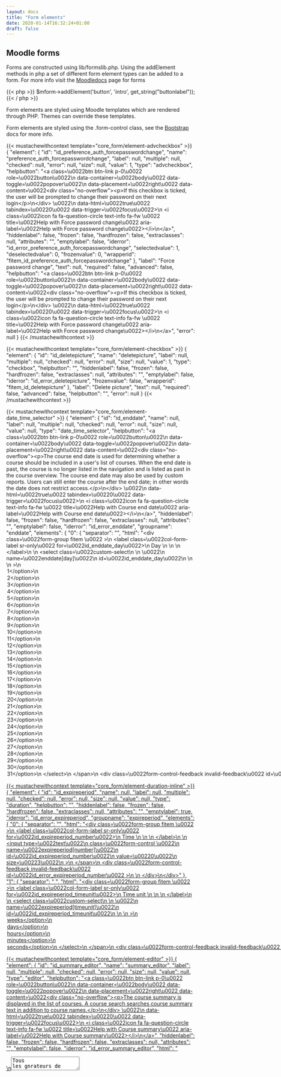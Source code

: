 ```yaml
---
layout: docs
title: "Form elements"
date: 2020-01-14T16:32:24+01:00
draft: false
---
```


## Moodle forms

Forms are constructed using lib/formslib.php. Using the addElement methods in php a set of different form element types can be added to a form. For more info visit the [Moodledocs](https://docs.moodle.org/dev/lib/formslib.php_Form_Definition) page for forms

{{< php >}}
    $mform->addElement('button', 'intro', get_string("buttonlabel"));
{{< / php >}}

Form elements are styled using Moodle templates which are rendered through PHP. Themes can override these templates.

Form elements are styled using the .form-control class, see the [Bootstrap](/bootstrap-4.3/forms/input-group/) docs for more info.

{{< mustachewithcontext template="core_form/element-advcheckbox" >}}
{
    "element": {
        "id": "id_preference_auth_forcepasswordchange",
        "name": "preference_auth_forcepasswordchange",
        "label": null,
        "multiple": null,
        "checked": null,
        "error": null,
        "size": null,
        "value": 1,
        "type": "advcheckbox",
        "helpbutton": "<a class=\u0022btn btn-link p-0\u0022 role=\u0022button\u0022\n    data-container=\u0022body\u0022 data-toggle=\u0022popover\u0022\n    data-placement=\u0022right\u0022 data-content=\u0022&lt;div class=&quot;no-overflow&quot;&gt;&lt;p&gt;If this checkbox is ticked, the user will be prompted to change their password on their next login&lt;\/p&gt;\n&lt;\/div&gt; \u0022\n    data-html=\u0022true\u0022 tabindex=\u00220\u0022 data-trigger=\u0022focus\u0022>\n  <i class=\u0022icon fa fa-question-circle text-info fa-fw \u0022  title=\u0022Help with Force password change\u0022 aria-label=\u0022Help with Force password change\u0022><\/i>\n<\/a>",
        "hiddenlabel": false,
        "frozen": false,
        "hardfrozen": false,
        "extraclasses": null,
        "attributes": "",
        "emptylabel": false,
        "iderror": "id_error_preference_auth_forcepasswordchange",
        "selectedvalue": 1,
        "deselectedvalue": 0,
        "frozenvalue": 0,
        "wrapperid": "fitem_id_preference_auth_forcepasswordchange"
    },
    "label": "Force password change",
    "text": null,
    "required": false,
    "advanced": false,
    "helpbutton": "<a class=\u0022btn btn-link p-0\u0022 role=\u0022button\u0022\n    data-container=\u0022body\u0022 data-toggle=\u0022popover\u0022\n    data-placement=\u0022right\u0022 data-content=\u0022&lt;div class=&quot;no-overflow&quot;&gt;&lt;p&gt;If this checkbox is ticked, the user will be prompted to change their password on their next login&lt;\/p&gt;\n&lt;\/div&gt; \u0022\n    data-html=\u0022true\u0022 tabindex=\u00220\u0022 data-trigger=\u0022focus\u0022>\n  <i class=\u0022icon fa fa-question-circle text-info fa-fw \u0022  title=\u0022Help with Force password change\u0022 aria-label=\u0022Help with Force password change\u0022><\/i>\n<\/a>",
    "error": null
}
{{< /mustachewithcontext >}}

{{< mustachewithcontext template="core_form/element-checkbox" >}}
{
    "element": {
        "id": "id_deletepicture",
        "name": "deletepicture",
        "label": null,
        "multiple": null,
        "checked": null,
        "error": null,
        "size": null,
        "value": 1,
        "type": "checkbox",
        "helpbutton": "",
        "hiddenlabel": false,
        "frozen": false,
        "hardfrozen": false,
        "extraclasses": null,
        "attributes": "",
        "emptylabel": false,
        "iderror": "id_error_deletepicture",
        "frozenvalue": false,
        "wrapperid": "fitem_id_deletepicture"
    },
    "label": "Delete picture",
    "text": null,
    "required": false,
    "advanced": false,
    "helpbutton": "",
    "error": null
}
{{< /mustachewithcontext >}}

{{< mustachewithcontext template="core_form/element-date_time_selector" >}}
{
    "element": {
        "id": "id_enddate",
        "name": null,
        "label": null,
        "multiple": null,
        "checked": null,
        "error": null,
        "size": null,
        "value": null,
        "type": "date_time_selector",
        "helpbutton": "<a class=\u0022btn btn-link p-0\u0022 role=\u0022button\u0022\n    data-container=\u0022body\u0022 data-toggle=\u0022popover\u0022\n    data-placement=\u0022right\u0022 data-content=\u0022&lt;div class=&quot;no-overflow&quot;&gt;&lt;p&gt;The course end date is used for determining whether a course should be included in a user&#039;s list of courses. When the end date is past, the course is no longer listed in the navigation and is listed as past in the course overview. The course end date may also be used by custom reports. Users can still enter the course after the end date; in other words the date does not restrict access.&lt;\/p&gt;\n&lt;\/div&gt; \u0022\n    data-html=\u0022true\u0022 tabindex=\u00220\u0022 data-trigger=\u0022focus\u0022>\n  <i class=\u0022icon fa fa-question-circle text-info fa-fw \u0022  title=\u0022Help with Course end date\u0022 aria-label=\u0022Help with Course end date\u0022><\/i>\n<\/a>",
        "hiddenlabel": false,
        "frozen": false,
        "hardfrozen": false,
        "extraclasses": null,
        "attributes": "",
        "emptylabel": false,
        "iderror": "id_error_enddate",
        "groupname": "enddate",
        "elements": {
            "0": {
                "separator": "",
                "html": "<div class=\u0022form-group  fitem  \u0022 >\n    <label class=\u0022col-form-label sr-only\u0022 for=\u0022id_enddate_day\u0022>\n        Day \n        \n        \n    <\/label>\n    <span data-fieldtype=\u0022select\u0022>\n    <select class=\u0022custom-select\n                   \n                   \u0022\n        name=\u0022enddate[day]\u0022\n        id=\u0022id_enddate_day\u0022\n        \n        \n         >\n        <option value=\u00221\u0022   >1<\/option>\n        <option value=\u00222\u0022   >2<\/option>\n        <option value=\u00223\u0022   >3<\/option>\n        <option value=\u00224\u0022   >4<\/option>\n        <option value=\u00225\u0022   >5<\/option>\n        <option value=\u00226\u0022   >6<\/option>\n        <option value=\u00227\u0022   >7<\/option>\n        <option value=\u00228\u0022   >8<\/option>\n        <option value=\u00229\u0022   >9<\/option>\n        <option value=\u002210\u0022   >10<\/option>\n        <option value=\u002211\u0022   >11<\/option>\n        <option value=\u002212\u0022   >12<\/option>\n        <option value=\u002213\u0022   >13<\/option>\n        <option value=\u002214\u0022   >14<\/option>\n        <option value=\u002215\u0022   >15<\/option>\n        <option value=\u002216\u0022   >16<\/option>\n        <option value=\u002217\u0022   >17<\/option>\n        <option value=\u002218\u0022   >18<\/option>\n        <option value=\u002219\u0022   >19<\/option>\n        <option value=\u002220\u0022 selected  >20<\/option>\n        <option value=\u002221\u0022   >21<\/option>\n        <option value=\u002222\u0022   >22<\/option>\n        <option value=\u002223\u0022   >23<\/option>\n        <option value=\u002224\u0022   >24<\/option>\n        <option value=\u002225\u0022   >25<\/option>\n        <option value=\u002226\u0022   >26<\/option>\n        <option value=\u002227\u0022   >27<\/option>\n        <option value=\u002228\u0022   >28<\/option>\n        <option value=\u002229\u0022   >29<\/option>\n        <option value=\u002230\u0022   >30<\/option>\n        <option value=\u002231\u0022   >31<\/option>\n    <\/select>\n    <\/span>\n    <div class=\u0022form-control-feedback invalid-feedback\u0022 id=\u0022id_error_enddate_day\u0022 >\n        \n    <\/div>\n<\/div>"
            },
            "1": {
                "separator": "&nbsp;",
                "html": "<div class=\u0022form-group  fitem  \u0022 >\n    <label class=\u0022col-form-label sr-only\u0022 for=\u0022id_enddate_month\u0022>\n        Month \n        \n        \n    <\/label>\n    <span data-fieldtype=\u0022select\u0022>\n    <select class=\u0022custom-select\n                   \n                   \u0022\n        name=\u0022enddate[month]\u0022\n        id=\u0022id_enddate_month\u0022\n        \n        \n         >\n        <option value=\u00221\u0022   >January<\/option>\n        <option value=\u00222\u0022 selected  >February<\/option>\n        <option value=\u00223\u0022   >March<\/option>\n        <option value=\u00224\u0022   >April<\/option>\n        <option value=\u00225\u0022   >May<\/option>\n        <option value=\u00226\u0022   >June<\/option>\n        <option value=\u00227\u0022   >July<\/option>\n        <option value=\u00228\u0022   >August<\/option>\n        <option value=\u00229\u0022   >September<\/option>\n        <option value=\u002210\u0022   >October<\/option>\n        <option value=\u002211\u0022   >November<\/option>\n        <option value=\u002212\u0022   >December<\/option>\n    <\/select>\n    <\/span>\n    <div class=\u0022form-control-feedback invalid-feedback\u0022 id=\u0022id_error_enddate_month\u0022 >\n        \n    <\/div>\n<\/div>"
            },
            "2": {
                "separator": "&nbsp;",
                "html": "<div class=\u0022form-group  fitem  \u0022 >\n    <label class=\u0022col-form-label sr-only\u0022 for=\u0022id_enddate_year\u0022>\n        Year \n        \n        \n    <\/label>\n    <span data-fieldtype=\u0022select\u0022>\n    <select class=\u0022custom-select\n                   \n                   \u0022\n        name=\u0022enddate[year]\u0022\n        id=\u0022id_enddate_year\u0022\n        \n        \n         >\n        <option value=\u00221900\u0022   >1900<\/option>\n        <option value=\u00221901\u0022   >1901<\/option>\n        <option value=\u00221902\u0022   >1902<\/option>\n        <option value=\u00221903\u0022   >1903<\/option>\n        <option value=\u00221904\u0022   >1904<\/option>\n        <option value=\u00221905\u0022   >1905<\/option>\n        <option value=\u00221906\u0022   >1906<\/option>\n        <option value=\u00221907\u0022   >1907<\/option>\n        <option value=\u00221908\u0022   >1908<\/option>\n        <option value=\u00221909\u0022   >1909<\/option>\n        <option value=\u00221910\u0022   >1910<\/option>\n        <option value=\u00221911\u0022   >1911<\/option>\n        <option value=\u00221912\u0022   >1912<\/option>\n        <option value=\u00221913\u0022   >1913<\/option>\n        <option value=\u00221914\u0022   >1914<\/option>\n        <option value=\u00221915\u0022   >1915<\/option>\n        <option value=\u00221916\u0022   >1916<\/option>\n        <option value=\u00221917\u0022   >1917<\/option>\n        <option value=\u00221918\u0022   >1918<\/option>\n        <option value=\u00221919\u0022   >1919<\/option>\n        <option value=\u00221920\u0022   >1920<\/option>\n        <option value=\u00221921\u0022   >1921<\/option>\n        <option value=\u00221922\u0022   >1922<\/option>\n        <option value=\u00221923\u0022   >1923<\/option>\n        <option value=\u00221924\u0022   >1924<\/option>\n        <option value=\u00221925\u0022   >1925<\/option>\n        <option value=\u00221926\u0022   >1926<\/option>\n        <option value=\u00221927\u0022   >1927<\/option>\n        <option value=\u00221928\u0022   >1928<\/option>\n        <option value=\u00221929\u0022   >1929<\/option>\n        <option value=\u00221930\u0022   >1930<\/option>\n        <option value=\u00221931\u0022   >1931<\/option>\n        <option value=\u00221932\u0022   >1932<\/option>\n        <option value=\u00221933\u0022   >1933<\/option>\n        <option value=\u00221934\u0022   >1934<\/option>\n        <option value=\u00221935\u0022   >1935<\/option>\n        <option value=\u00221936\u0022   >1936<\/option>\n        <option value=\u00221937\u0022   >1937<\/option>\n        <option value=\u00221938\u0022   >1938<\/option>\n        <option value=\u00221939\u0022   >1939<\/option>\n        <option value=\u00221940\u0022   >1940<\/option>\n        <option value=\u00221941\u0022   >1941<\/option>\n        <option value=\u00221942\u0022   >1942<\/option>\n        <option value=\u00221943\u0022   >1943<\/option>\n        <option value=\u00221944\u0022   >1944<\/option>\n        <option value=\u00221945\u0022   >1945<\/option>\n        <option value=\u00221946\u0022   >1946<\/option>\n        <option value=\u00221947\u0022   >1947<\/option>\n        <option value=\u00221948\u0022   >1948<\/option>\n        <option value=\u00221949\u0022   >1949<\/option>\n        <option value=\u00221950\u0022   >1950<\/option>\n        <option value=\u00221951\u0022   >1951<\/option>\n        <option value=\u00221952\u0022   >1952<\/option>\n        <option value=\u00221953\u0022   >1953<\/option>\n        <option value=\u00221954\u0022   >1954<\/option>\n        <option value=\u00221955\u0022   >1955<\/option>\n        <option value=\u00221956\u0022   >1956<\/option>\n        <option value=\u00221957\u0022   >1957<\/option>\n        <option value=\u00221958\u0022   >1958<\/option>\n        <option value=\u00221959\u0022   >1959<\/option>\n        <option value=\u00221960\u0022   >1960<\/option>\n        <option value=\u00221961\u0022   >1961<\/option>\n        <option value=\u00221962\u0022   >1962<\/option>\n        <option value=\u00221963\u0022   >1963<\/option>\n        <option value=\u00221964\u0022   >1964<\/option>\n        <option value=\u00221965\u0022   >1965<\/option>\n        <option value=\u00221966\u0022   >1966<\/option>\n        <option value=\u00221967\u0022   >1967<\/option>\n        <option value=\u00221968\u0022   >1968<\/option>\n        <option value=\u00221969\u0022   >1969<\/option>\n        <option value=\u00221970\u0022   >1970<\/option>\n        <option value=\u00221971\u0022   >1971<\/option>\n        <option value=\u00221972\u0022   >1972<\/option>\n        <option value=\u00221973\u0022   >1973<\/option>\n        <option value=\u00221974\u0022   >1974<\/option>\n        <option value=\u00221975\u0022   >1975<\/option>\n        <option value=\u00221976\u0022   >1976<\/option>\n        <option value=\u00221977\u0022   >1977<\/option>\n        <option value=\u00221978\u0022   >1978<\/option>\n        <option value=\u00221979\u0022   >1979<\/option>\n        <option value=\u00221980\u0022   >1980<\/option>\n        <option value=\u00221981\u0022   >1981<\/option>\n        <option value=\u00221982\u0022   >1982<\/option>\n        <option value=\u00221983\u0022   >1983<\/option>\n        <option value=\u00221984\u0022   >1984<\/option>\n        <option value=\u00221985\u0022   >1985<\/option>\n        <option value=\u00221986\u0022   >1986<\/option>\n        <option value=\u00221987\u0022   >1987<\/option>\n        <option value=\u00221988\u0022   >1988<\/option>\n        <option value=\u00221989\u0022   >1989<\/option>\n        <option value=\u00221990\u0022   >1990<\/option>\n        <option value=\u00221991\u0022   >1991<\/option>\n        <option value=\u00221992\u0022   >1992<\/option>\n        <option value=\u00221993\u0022   >1993<\/option>\n        <option value=\u00221994\u0022   >1994<\/option>\n        <option value=\u00221995\u0022   >1995<\/option>\n        <option value=\u00221996\u0022   >1996<\/option>\n        <option value=\u00221997\u0022   >1997<\/option>\n        <option value=\u00221998\u0022   >1998<\/option>\n        <option value=\u00221999\u0022   >1999<\/option>\n        <option value=\u00222000\u0022   >2000<\/option>\n        <option value=\u00222001\u0022   >2001<\/option>\n        <option value=\u00222002\u0022   >2002<\/option>\n        <option value=\u00222003\u0022   >2003<\/option>\n        <option value=\u00222004\u0022   >2004<\/option>\n        <option value=\u00222005\u0022   >2005<\/option>\n        <option value=\u00222006\u0022   >2006<\/option>\n        <option value=\u00222007\u0022   >2007<\/option>\n        <option value=\u00222008\u0022   >2008<\/option>\n        <option value=\u00222009\u0022   >2009<\/option>\n        <option value=\u00222010\u0022   >2010<\/option>\n        <option value=\u00222011\u0022   >2011<\/option>\n        <option value=\u00222012\u0022   >2012<\/option>\n        <option value=\u00222013\u0022   >2013<\/option>\n        <option value=\u00222014\u0022   >2014<\/option>\n        <option value=\u00222015\u0022   >2015<\/option>\n        <option value=\u00222016\u0022   >2016<\/option>\n        <option value=\u00222017\u0022   >2017<\/option>\n        <option value=\u00222018\u0022   >2018<\/option>\n        <option value=\u00222019\u0022   >2019<\/option>\n        <option value=\u00222020\u0022 selected  >2020<\/option>\n        <option value=\u00222021\u0022   >2021<\/option>\n        <option value=\u00222022\u0022   >2022<\/option>\n        <option value=\u00222023\u0022   >2023<\/option>\n        <option value=\u00222024\u0022   >2024<\/option>\n        <option value=\u00222025\u0022   >2025<\/option>\n        <option value=\u00222026\u0022   >2026<\/option>\n        <option value=\u00222027\u0022   >2027<\/option>\n        <option value=\u00222028\u0022   >2028<\/option>\n        <option value=\u00222029\u0022   >2029<\/option>\n        <option value=\u00222030\u0022   >2030<\/option>\n        <option value=\u00222031\u0022   >2031<\/option>\n        <option value=\u00222032\u0022   >2032<\/option>\n        <option value=\u00222033\u0022   >2033<\/option>\n        <option value=\u00222034\u0022   >2034<\/option>\n        <option value=\u00222035\u0022   >2035<\/option>\n        <option value=\u00222036\u0022   >2036<\/option>\n        <option value=\u00222037\u0022   >2037<\/option>\n        <option value=\u00222038\u0022   >2038<\/option>\n        <option value=\u00222039\u0022   >2039<\/option>\n        <option value=\u00222040\u0022   >2040<\/option>\n        <option value=\u00222041\u0022   >2041<\/option>\n        <option value=\u00222042\u0022   >2042<\/option>\n        <option value=\u00222043\u0022   >2043<\/option>\n        <option value=\u00222044\u0022   >2044<\/option>\n        <option value=\u00222045\u0022   >2045<\/option>\n        <option value=\u00222046\u0022   >2046<\/option>\n        <option value=\u00222047\u0022   >2047<\/option>\n        <option value=\u00222048\u0022   >2048<\/option>\n        <option value=\u00222049\u0022   >2049<\/option>\n        <option value=\u00222050\u0022   >2050<\/option>\n    <\/select>\n    <\/span>\n    <div class=\u0022form-control-feedback invalid-feedback\u0022 id=\u0022id_error_enddate_year\u0022 >\n        \n    <\/div>\n<\/div>"
            },
            "3": {
                "separator": "&nbsp;",
                "html": "<div class=\u0022form-group  fitem  \u0022 >\n    <label class=\u0022col-form-label sr-only\u0022 for=\u0022id_enddate_hour\u0022>\n        Hour \n        \n        \n    <\/label>\n    <span data-fieldtype=\u0022select\u0022>\n    <select class=\u0022custom-select\n                   \n                   \u0022\n        name=\u0022enddate[hour]\u0022\n        id=\u0022id_enddate_hour\u0022\n        \n        \n         >\n        <option value=\u00220\u0022   >00<\/option>\n        <option value=\u00221\u0022   >01<\/option>\n        <option value=\u00222\u0022   >02<\/option>\n        <option value=\u00223\u0022   >03<\/option>\n        <option value=\u00224\u0022   >04<\/option>\n        <option value=\u00225\u0022   >05<\/option>\n        <option value=\u00226\u0022   >06<\/option>\n        <option value=\u00227\u0022   >07<\/option>\n        <option value=\u00228\u0022   >08<\/option>\n        <option value=\u00229\u0022   >09<\/option>\n        <option value=\u002210\u0022 selected  >10<\/option>\n        <option value=\u002211\u0022   >11<\/option>\n        <option value=\u002212\u0022   >12<\/option>\n        <option value=\u002213\u0022   >13<\/option>\n        <option value=\u002214\u0022   >14<\/option>\n        <option value=\u002215\u0022   >15<\/option>\n        <option value=\u002216\u0022   >16<\/option>\n        <option value=\u002217\u0022   >17<\/option>\n        <option value=\u002218\u0022   >18<\/option>\n        <option value=\u002219\u0022   >19<\/option>\n        <option value=\u002220\u0022   >20<\/option>\n        <option value=\u002221\u0022   >21<\/option>\n        <option value=\u002222\u0022   >22<\/option>\n        <option value=\u002223\u0022   >23<\/option>\n    <\/select>\n    <\/span>\n    <div class=\u0022form-control-feedback invalid-feedback\u0022 id=\u0022id_error_enddate_hour\u0022 >\n        \n    <\/div>\n<\/div>"
            },
            "4": {
                "separator": "&nbsp;",
                "html": "<div class=\u0022form-group  fitem  \u0022 >\n    <label class=\u0022col-form-label sr-only\u0022 for=\u0022id_enddate_minute\u0022>\n        Minute \n        \n        \n    <\/label>\n    <span data-fieldtype=\u0022select\u0022>\n    <select class=\u0022custom-select\n                   \n                   \u0022\n        name=\u0022enddate[minute]\u0022\n        id=\u0022id_enddate_minute\u0022\n        \n        \n         >\n        <option value=\u00220\u0022   >00<\/option>\n        <option value=\u00221\u0022   >01<\/option>\n        <option value=\u00222\u0022   >02<\/option>\n        <option value=\u00223\u0022   >03<\/option>\n        <option value=\u00224\u0022   >04<\/option>\n        <option value=\u00225\u0022   >05<\/option>\n        <option value=\u00226\u0022   >06<\/option>\n        <option value=\u00227\u0022   >07<\/option>\n        <option value=\u00228\u0022   >08<\/option>\n        <option value=\u00229\u0022 selected  >09<\/option>\n        <option value=\u002210\u0022   >10<\/option>\n        <option value=\u002211\u0022   >11<\/option>\n        <option value=\u002212\u0022   >12<\/option>\n        <option value=\u002213\u0022   >13<\/option>\n        <option value=\u002214\u0022   >14<\/option>\n        <option value=\u002215\u0022   >15<\/option>\n        <option value=\u002216\u0022   >16<\/option>\n        <option value=\u002217\u0022   >17<\/option>\n        <option value=\u002218\u0022   >18<\/option>\n        <option value=\u002219\u0022   >19<\/option>\n        <option value=\u002220\u0022   >20<\/option>\n        <option value=\u002221\u0022   >21<\/option>\n        <option value=\u002222\u0022   >22<\/option>\n        <option value=\u002223\u0022   >23<\/option>\n        <option value=\u002224\u0022   >24<\/option>\n        <option value=\u002225\u0022   >25<\/option>\n        <option value=\u002226\u0022   >26<\/option>\n        <option value=\u002227\u0022   >27<\/option>\n        <option value=\u002228\u0022   >28<\/option>\n        <option value=\u002229\u0022   >29<\/option>\n        <option value=\u002230\u0022   >30<\/option>\n        <option value=\u002231\u0022   >31<\/option>\n        <option value=\u002232\u0022   >32<\/option>\n        <option value=\u002233\u0022   >33<\/option>\n        <option value=\u002234\u0022   >34<\/option>\n        <option value=\u002235\u0022   >35<\/option>\n        <option value=\u002236\u0022   >36<\/option>\n        <option value=\u002237\u0022   >37<\/option>\n        <option value=\u002238\u0022   >38<\/option>\n        <option value=\u002239\u0022   >39<\/option>\n        <option value=\u002240\u0022   >40<\/option>\n        <option value=\u002241\u0022   >41<\/option>\n        <option value=\u002242\u0022   >42<\/option>\n        <option value=\u002243\u0022   >43<\/option>\n        <option value=\u002244\u0022   >44<\/option>\n        <option value=\u002245\u0022   >45<\/option>\n        <option value=\u002246\u0022   >46<\/option>\n        <option value=\u002247\u0022   >47<\/option>\n        <option value=\u002248\u0022   >48<\/option>\n        <option value=\u002249\u0022   >49<\/option>\n        <option value=\u002250\u0022   >50<\/option>\n        <option value=\u002251\u0022   >51<\/option>\n        <option value=\u002252\u0022   >52<\/option>\n        <option value=\u002253\u0022   >53<\/option>\n        <option value=\u002254\u0022   >54<\/option>\n        <option value=\u002255\u0022   >55<\/option>\n        <option value=\u002256\u0022   >56<\/option>\n        <option value=\u002257\u0022   >57<\/option>\n        <option value=\u002258\u0022   >58<\/option>\n        <option value=\u002259\u0022   >59<\/option>\n    <\/select>\n    <\/span>\n    <div class=\u0022form-control-feedback invalid-feedback\u0022 id=\u0022id_error_enddate_minute\u0022 >\n        \n    <\/div>\n<\/div>"
            },
            "5": {
                "separator": "&nbsp;",
                "html": "<a class=\u0022visibleifjs\u0022 name=\u0022enddate[calendar]\u0022 href=\u0022#\u0022 id=\u0022id_enddate_calendar\u0022><i class=\u0022icon fa fa-calendar fa-fw \u0022  title=\u0022Calendar\u0022 aria-label=\u0022Calendar\u0022><\/i><\/a>"
            },
            "6": {
                "separator": "&nbsp;",
                "html": "<label class=\u0022form-check  fitem  \u0022>\n<input type=\u0022checkbox\u0022 name=\u0022enddate[enabled]\u0022 class=\u0022form-check-input \u0022\n    id=\u0022id_enddate_enabled\u0022\n        value=\u00221\u0022\n    checked\n    size=\u0022\u0022\n     >\n    Enable\n<\/label>\n\n<span class=\u0022form-control-feedback invalid-feedback\u0022 id=\u0022id_error_enddate_enabled\u0022 >\n    \n<\/span>"
            }
        },
        "wrapperid": "fitem_id_enddate"
    },
    "label": "Course end date",
    "text": "",
    "required": false,
    "advanced": false,
    "helpbutton": "<a class=\u0022btn btn-link p-0\u0022 role=\u0022button\u0022\n    data-container=\u0022body\u0022 data-toggle=\u0022popover\u0022\n    data-placement=\u0022right\u0022 data-content=\u0022&lt;div class=&quot;no-overflow&quot;&gt;&lt;p&gt;The course end date is used for determining whether a course should be included in a user&#039;s list of courses. When the end date is past, the course is no longer listed in the navigation and is listed as past in the course overview. The course end date may also be used by custom reports. Users can still enter the course after the end date; in other words the date does not restrict access.&lt;\/p&gt;\n&lt;\/div&gt; \u0022\n    data-html=\u0022true\u0022 tabindex=\u00220\u0022 data-trigger=\u0022focus\u0022>\n  <i class=\u0022icon fa fa-question-circle text-info fa-fw \u0022  title=\u0022Help with Course end date\u0022 aria-label=\u0022Help with Course end date\u0022><\/i>\n<\/a>",
    "error": null
}
{{< /mustachewithcontext >}}

{{< mustachewithcontext template="core_form/element-duration-inline" >}}
{
    "element": {
        "id": "id_expireperiod",
        "name": null,
        "label": null,
        "multiple": null,
        "checked": null,
        "error": null,
        "size": null,
        "value": null,
        "type": "duration",
        "helpbutton": "",
        "hiddenlabel": false,
        "frozen": false,
        "hardfrozen": false,
        "extraclasses": null,
        "attributes": "",
        "emptylabel": true,
        "iderror": "id_error_expireperiod",
        "groupname": "expireperiod",
        "elements": {
            "0": {
                "separator": "",
                "html": "<div class=\u0022form-group  fitem  \u0022 >\n    <label class=\u0022col-form-label sr-only\u0022 for=\u0022id_expireperiod_number\u0022>\n        Time \n        \n        \n    <\/label>\n    <span data-fieldtype=\u0022text\u0022>\n    <input type=\u0022text\u0022\n            class=\u0022form-control \u0022\n            name=\u0022expireperiod[number]\u0022\n            id=\u0022id_expireperiod_number\u0022\n            value=\u00220\u0022\n            size=\u00223\u0022\n            >\n    <\/span>\n    <div class=\u0022form-control-feedback invalid-feedback\u0022 id=\u0022id_error_expireperiod_number\u0022 >\n        \n    <\/div>\n<\/div>"
            },
            "1": {
                "separator": "&nbsp;",
                "html": "<div class=\u0022form-group  fitem  \u0022 >\n    <label class=\u0022col-form-label sr-only\u0022 for=\u0022id_expireperiod_timeunit\u0022>\n        Time unit \n        \n        \n    <\/label>\n    <span data-fieldtype=\u0022select\u0022>\n    <select class=\u0022custom-select\n                   \n                   \u0022\n        name=\u0022expireperiod[timeunit]\u0022\n        id=\u0022id_expireperiod_timeunit\u0022\n        \n        \n         >\n        <option value=\u0022604800\u0022   >weeks<\/option>\n        <option value=\u002286400\u0022 selected  >days<\/option>\n        <option value=\u00223600\u0022   >hours<\/option>\n        <option value=\u002260\u0022   >minutes<\/option>\n        <option value=\u00221\u0022   >seconds<\/option>\n    <\/select>\n    <\/span>\n    <div class=\u0022form-control-feedback invalid-feedback\u0022 id=\u0022id_error_expireperiod_timeunit\u0022 >\n        \n    <\/div>\n<\/div>"
            }
        },
        "wrapperid": "fitem_id_expireperiod"
    },
    "label": "",
    "text": "",
    "required": false,
    "advanced": false,
    "helpbutton": "",
    "error": ""
}
{{< /mustachewithcontext >}}

{{< mustachewithcontext template="core_form/element-editor" >}}
{
    "element": {
        "id": "id_summary_editor",
        "name": "summary_editor",
        "label": null,
        "multiple": null,
        "checked": null,
        "error": null,
        "size": null,
        "value": null,
        "type": "editor",
        "helpbutton": "<a class=\u0022btn btn-link p-0\u0022 role=\u0022button\u0022\n    data-container=\u0022body\u0022 data-toggle=\u0022popover\u0022\n    data-placement=\u0022right\u0022 data-content=\u0022&lt;div class=&quot;no-overflow&quot;&gt;&lt;p&gt;The course summary is displayed in the list of courses. A course search searches course summary text in addition to course names.&lt;\/p&gt;\n&lt;\/div&gt; \u0022\n    data-html=\u0022true\u0022 tabindex=\u00220\u0022 data-trigger=\u0022focus\u0022>\n  <i class=\u0022icon fa fa-question-circle text-info fa-fw \u0022  title=\u0022Help with Course summary\u0022 aria-label=\u0022Help with Course summary\u0022><\/i>\n<\/a>",
        "hiddenlabel": false,
        "frozen": false,
        "hardfrozen": false,
        "extraclasses": null,
        "attributes": "",
        "emptylabel": false,
        "iderror": "id_error_summary_editor",
        "html": "<div><div>\n<textarea id=\u0022id_summary_editor\u0022 name=\u0022summary_editor[text]\u0022 class=\u0022form-control\u0022 rows=\u002215\u0022 cols=\u002280\u0022 spellcheck=\u0022true\u0022 >Tous les gnrateurs de Lorem Ipsum sur Internet tendent  reproduire le mme extrait sans fin, ce qui fait de lipsum.com le seul vrai gnrateur de Lorem Ipsum. Iil utilise un dictionnaire de plus de 200 mots latins, en combinaison de plusieurs structures de phrases, pour gnrer un Lorem Ipsum irrprochable. Le Lorem Ipsum ainsi obtenu ne contient aucune rptition, ni ne contient des mots farfelus, ou des touches d&#039;humour.<\/textarea>\n<\/div>\n<div>\n        <select name=\u0022summary_editor[format]\u0022 id=\u0022menusummary_editorformat\u0022 class=\u0022custom-select\u0022>\n            <option value=\u00221\u0022 >HTML format<\/option>\n            <option value=\u00220\u0022 selected>Moodle auto-format<\/option>\n            <option value=\u00222\u0022 >Plain text format<\/option>\n            <option value=\u00224\u0022 >Markdown format<\/option>\n        <\/select>\n<\/div><input type=\u0022hidden\u0022 name=\u0022summary_editor[itemid]\u0022 value=\u0022420626935\u0022 \/><noscript><div><object type='text\/html' data='http:\/\/localhost:8888\/moodle\/repository\/draftfiles_manager.php?action=browse&amp;env=editor&amp;itemid=420626935&amp;subdirs=0&amp;maxbytes=0&amp;areamaxbytes=-1&amp;maxfiles=-1&amp;ctx_id=74&amp;course=16&amp;sesskey=QreNAkRt1t' height='160' width='600' style='border:1px solid #000'><\/object><\/div><\/noscript><\/div>",
        "wrapperid": "fitem_id_summary_editor"
    },
    "label": "Course summary",
    "text": "",
    "required": false,
    "advanced": false,
    "helpbutton": "<a class=\u0022btn btn-link p-0\u0022 role=\u0022button\u0022\n    data-container=\u0022body\u0022 data-toggle=\u0022popover\u0022\n    data-placement=\u0022right\u0022 data-content=\u0022&lt;div class=&quot;no-overflow&quot;&gt;&lt;p&gt;The course summary is displayed in the list of courses. A course search searches course summary text in addition to course names.&lt;\/p&gt;\n&lt;\/div&gt; \u0022\n    data-html=\u0022true\u0022 tabindex=\u00220\u0022 data-trigger=\u0022focus\u0022>\n  <i class=\u0022icon fa fa-question-circle text-info fa-fw \u0022  title=\u0022Help with Course summary\u0022 aria-label=\u0022Help with Course summary\u0022><\/i>\n<\/a>",
    "error": null
}
{{< /mustachewithcontext >}}

{{< mustachewithcontext template="core_form/element-filemanager" >}}
{
    "element": {
        "id": "id_overviewfiles_filemanager",
        "name": "overviewfiles_filemanager",
        "label": null,
        "multiple": null,
        "checked": null,
        "error": null,
        "size": null,
        "value": 993598308,
        "type": "filemanager",
        "helpbutton": "<a class=\u0022btn btn-link p-0\u0022 role=\u0022button\u0022\n    data-container=\u0022body\u0022 data-toggle=\u0022popover\u0022\n    data-placement=\u0022right\u0022 data-content=\u0022&lt;div class=&quot;no-overflow&quot;&gt;&lt;p&gt;The course image is displayed in the course overview on the Dashboard. Additional accepted file types and more than one file may be enabled by a site administrator. If so, these files will be displayed next to the course summary on the list of courses page.&lt;\/p&gt;\n&lt;\/div&gt; \u0022\n    data-html=\u0022true\u0022 tabindex=\u00220\u0022 data-trigger=\u0022focus\u0022>\n  <i class=\u0022icon fa fa-question-circle text-info fa-fw \u0022  title=\u0022Help with Course image\u0022 aria-label=\u0022Help with Course image\u0022><\/i>\n<\/a>",
        "hiddenlabel": false,
        "frozen": false,
        "hardfrozen": false,
        "extraclasses": null,
        "attributes": "",
        "emptylabel": false,
        "iderror": "id_error_overviewfiles_filemanager",
        "html": "<div id=\u0022filemanager-5e429b43d581d\u0022 class=\u0022filemanager w-100 fm-loading\u0022>\n    <div class=\u0022fp-restrictions\u0022>\n        <span>Maximum file size: Unlimited, maximum number of files: 1<\/span>\n        <span class=\u0022dnduploadnotsupported-message\u0022> - drag and drop not supported<a class=\u0022btn btn-link p-0\u0022 role=\u0022button\u0022\n    data-container=\u0022body\u0022 data-toggle=\u0022popover\u0022\n    data-placement=\u0022right\u0022 data-content=\u0022&lt;div class=&quot;no-overflow&quot;&gt;&lt;p&gt;If there are multiple files in the folder, the main file is the one that appears on the view page. Other files such as images or videos may be embedded in it. In filemanager the main file is indicated with a title in bold.&lt;\/p&gt;\n&lt;\/div&gt; \u0022\n    data-html=\u0022true\u0022 tabindex=\u00220\u0022 data-trigger=\u0022focus\u0022>\n  <i class=\u0022icon fa fa-question-circle text-info fa-fw \u0022  title=\u0022Help with Set main file\u0022 aria-label=\u0022Help with Set main file\u0022><\/i>\n<\/a><\/span>\n    <\/div>\n    <div class=\u0022fp-navbar bg-faded card mb-0\u0022>\n        <div class=\u0022filemanager-toolbar icon-no-spacing\u0022>\n            <div class=\u0022fp-toolbar\u0022>\n                <div class=\u0022fp-btn-add\u0022>\n                    <a role=\u0022button\u0022 title=\u0022Add...\u0022 class=\u0022btn btn-secondary btn-sm\u0022 href=\u0022#\u0022>\n                        <i class=\u0022icon fa fa-file-o fa-fw \u0022 aria-hidden=\u0022true\u0022  ><\/i>\n                    <\/a>\n                <\/div>\n                <div class=\u0022fp-btn-mkdir\u0022>\n                    <a role=\u0022button\u0022 title=\u0022Create folder\u0022 class=\u0022btn btn-secondary btn-sm\u0022 href=\u0022#\u0022>\n                        <i class=\u0022icon fa fa-folder-o fa-fw \u0022 aria-hidden=\u0022true\u0022  ><\/i>\n                    <\/a>\n                <\/div>\n                <div class=\u0022fp-btn-download\u0022>\n                    <a role=\u0022button\u0022 title=\u0022Download all\u0022 class=\u0022btn btn-secondary btn-sm\u0022 href=\u0022#\u0022>\n                        <i class=\u0022icon fa fa-download fa-fw \u0022 aria-hidden=\u0022true\u0022  ><\/i>\n                    <\/a>\n                <\/div>\n                <span class=\u0022fp-img-downloading\u0022>\n                    <span class=\u0022sr-only\u0022>Loading...<\/span>\n                    <i class=\u0022icon fa fa-circle-o-notch fa-spin fa-fw \u0022 aria-hidden=\u0022true\u0022  ><\/i>\n                <\/span>\n            <\/div>\n            <div class=\u0022fp-viewbar btn-group float-sm-right\u0022>\n                <a title=\u0022Display folder with file icons\u0022 class=\u0022fp-vb-icons btn btn-secondary btn-sm\u0022 href=\u0022#\u0022>\n                    <i class=\u0022icon fa fa-th fa-fw \u0022 aria-hidden=\u0022true\u0022  ><\/i>\n                <\/a>\n                <a title=\u0022Display folder with file details\u0022 class=\u0022fp-vb-details btn btn-secondary btn-sm\u0022 href=\u0022#\u0022>\n                    <i class=\u0022icon fa fa-list fa-fw \u0022 aria-hidden=\u0022true\u0022  ><\/i>\n                <\/a>\n                <a title=\u0022Display folder as file tree\u0022 class=\u0022fp-vb-tree btn btn-secondary btn-sm\u0022 href=\u0022#\u0022>\n                    <i class=\u0022icon fa fa-folder fa-fw \u0022 aria-hidden=\u0022true\u0022  ><\/i>\n                <\/a>\n            <\/div>\n        <\/div>\n        <div class=\u0022fp-pathbar\u0022>\n            <span class=\u0022fp-path-folder\u0022><a class=\u0022fp-path-folder-name\u0022 href=\u0022#\u0022><\/a><\/span>\n        <\/div>\n    <\/div>\n    <div class=\u0022filemanager-loading mdl-align\u0022><i class=\u0022icon fa fa-circle-o-notch fa-spin fa-fw \u0022 aria-hidden=\u0022true\u0022  ><\/i><span class=\u0022sr-only\u0022>Loading...<\/span><\/div>\n    <div class=\u0022filemanager-container card\u0022 >\n        <div class=\u0022fm-content-wrapper\u0022>\n            <div class=\u0022fp-content\u0022><\/div>\n            <div class=\u0022fm-empty-container\u0022>\n                <div class=\u0022dndupload-message\u0022>You can drag and drop files here to add them.<br\/><div class=\u0022dndupload-arrow\u0022><\/div><\/div>\n            <\/div>\n            <div class=\u0022dndupload-target\u0022>Drop files here to upload<br\/><div class=\u0022dndupload-arrow\u0022><\/div><\/div>\n            <div class=\u0022dndupload-progressbars\u0022><\/div>\n            <div class=\u0022dndupload-uploadinprogress\u0022><i class=\u0022icon fa fa-circle-o-notch fa-spin fa-fw \u0022 aria-hidden=\u0022true\u0022  ><\/i><span class=\u0022sr-only\u0022>Loading...<\/span><\/div>\n        <\/div>\n        <div class=\u0022filemanager-updating\u0022><i class=\u0022icon fa fa-circle-o-notch fa-spin fa-fw \u0022 aria-hidden=\u0022true\u0022  ><\/i><span class=\u0022sr-only\u0022>Loading...<\/span><\/div>\n    <\/div>\n<\/div><noscript><div><object type='text\/html' data='http:\/\/localhost:8888\/moodle\/repository\/draftfiles_manager.php?env=filemanager&amp;action=browse&amp;itemid=993598308&amp;subdirs=0&amp;maxbytes=-1&amp;areamaxbytes=-1&amp;maxfiles=1&amp;ctx_id=74&amp;course=16&amp;sesskey=QreNAkRt1t' height='160' width='600' style='border:1px solid #000'><\/object><\/div><\/noscript><input value=\u0022993598308\u0022 name=\u0022overviewfiles_filemanager\u0022 type=\u0022hidden\u0022 id=\u0022id_overviewfiles_filemanager\u0022 \/><p>Accepted file types:<\/p><div class=\u0022form-filetypes-descriptions w-100\u0022>\n    <ul class=\u0022list-unstyled unstyled\u0022>\n        <li>Image (GIF) <small class=\u0022text-muted muted\u0022>.gif<\/small><\/li>\n        <li>Image (JPEG) <small class=\u0022text-muted muted\u0022>.jpg<\/small><\/li>\n        <li>Image (PNG) <small class=\u0022text-muted muted\u0022>.png<\/small><\/li>\n    <\/ul>\n<\/div>",
        "wrapperid": "fitem_id_overviewfiles_filemanager"
    },
    "label": "Course image",
    "text": "",
    "required": false,
    "advanced": false,
    "helpbutton": "<a class=\u0022btn btn-link p-0\u0022 role=\u0022button\u0022\n    data-container=\u0022body\u0022 data-toggle=\u0022popover\u0022\n    data-placement=\u0022right\u0022 data-content=\u0022&lt;div class=&quot;no-overflow&quot;&gt;&lt;p&gt;The course image is displayed in the course overview on the Dashboard. Additional accepted file types and more than one file may be enabled by a site administrator. If so, these files will be displayed next to the course summary on the list of courses page.&lt;\/p&gt;\n&lt;\/div&gt; \u0022\n    data-html=\u0022true\u0022 tabindex=\u00220\u0022 data-trigger=\u0022focus\u0022>\n  <i class=\u0022icon fa fa-question-circle text-info fa-fw \u0022  title=\u0022Help with Course image\u0022 aria-label=\u0022Help with Course image\u0022><\/i>\n<\/a>",
    "error": null
}
{{< /mustachewithcontext >}}

{{< mustachewithcontext template="core_form/element-filepicker" >}}
{
    "element": {
        "id": "id_h5ppackage",
        "name": "h5ppackage",
        "label": null,
        "multiple": null,
        "checked": null,
        "error": null,
        "size": null,
        "value": null,
        "type": "filepicker",
        "helpbutton": "<a class=\u0022btn btn-link p-0\u0022 role=\u0022button\u0022\n    data-container=\u0022body\u0022 data-toggle=\u0022popover\u0022\n    data-placement=\u0022right\u0022 data-content=\u0022&lt;div class=&quot;no-overflow&quot;&gt;&lt;p&gt;An H5P content type is a file with an H5P or ZIP extension containing all libraries required to display the content.&lt;\/p&gt;\n&lt;\/div&gt; \u0022\n    data-html=\u0022true\u0022 tabindex=\u00220\u0022 data-trigger=\u0022focus\u0022>\n  <i class=\u0022icon fa fa-question-circle text-info fa-fw \u0022  title=\u0022Help with H5P content type\u0022 aria-label=\u0022Help with H5P content type\u0022><\/i>\n<\/a>",
        "hiddenlabel": false,
        "frozen": false,
        "hardfrozen": false,
        "extraclasses": null,
        "attributes": "",
        "emptylabel": false,
        "iderror": "id_error_h5ppackage",
        "html": "<div class=\u0022filemanager-loading mdl-align\u0022 id='filepicker-loading-5e429b52655b6'>\n<i class=\u0022icon fa fa-circle-o-notch fa-spin fa-fw \u0022  title=\u0022Loading...\u0022 aria-label=\u0022Loading...\u0022><\/i>\n<\/div>\n<div id=\u0022filepicker-wrapper-5e429b52655b6\u0022 class=\u0022mdl-left w-100\u0022 style=\u0022display:none\u0022>\n    <div>\n        <input type=\u0022button\u0022 class=\u0022btn btn-secondary fp-btn-choose\u0022 id=\u0022filepicker-button-5e429b52655b6\u0022 value=\u0022Choose a file...\u0022 name=\u0022h5ppackagechoose\u0022\/>\n        <span>  <\/span>\n    <\/div>    <div id=\u0022file_info_5e429b52655b6\u0022 class=\u0022mdl-left filepicker-filelist\u0022 style=\u0022position: relative\u0022>\n    <div class=\u0022filepicker-filename\u0022>\n        <div class=\u0022filepicker-container\u0022><div class=\u0022dndupload-message\u0022>You can drag and drop files here to add them. <br\/><div class=\u0022dndupload-arrow\u0022><\/div><\/div><\/div>\n        <div class=\u0022dndupload-progressbars\u0022><\/div>\n    <\/div>\n    <div><div class=\u0022dndupload-target\u0022>Drop files here to upload<br\/><div class=\u0022dndupload-arrow\u0022><\/div><\/div><\/div>\n    <\/div><\/div><input type=\u0022hidden\u0022 name=\u0022h5ppackage\u0022 id=\u0022id_h5ppackage\u0022 value=\u0022806938660\u0022 class=\u0022filepickerhidden\u0022\/><noscript><div><object type='text\/html' data='http:\/\/localhost:8888\/moodle\/repository\/draftfiles_manager.php?env=filepicker&amp;action=browse&amp;itemid=806938660&amp;subdirs=0&amp;maxbytes=-1&amp;maxfiles=1&amp;ctx_id=1&amp;course=1&amp;sesskey=QreNAkRt1t' height='160' width='600' style='border:1px solid #000'><\/object><\/div><\/noscript><p>Accepted file types:<\/p><div class=\u0022form-filetypes-descriptions w-100\u0022>\n    <ul class=\u0022list-unstyled unstyled\u0022>\n        <li>Archive (H5P) <small class=\u0022text-muted muted\u0022>.h5p<\/small><\/li>\n        <li>Archive (ZIP) <small class=\u0022text-muted muted\u0022>.zip<\/small><\/li>\n    <\/ul>\n<\/div>",
        "wrapperid": "fitem_id_h5ppackage"
    },
    "label": "H5P content type",
    "text": "",
    "required": true,
    "advanced": false,
    "helpbutton": "<a class=\u0022btn btn-link p-0\u0022 role=\u0022button\u0022\n    data-container=\u0022body\u0022 data-toggle=\u0022popover\u0022\n    data-placement=\u0022right\u0022 data-content=\u0022&lt;div class=&quot;no-overflow&quot;&gt;&lt;p&gt;An H5P content type is a file with an H5P or ZIP extension containing all libraries required to display the content.&lt;\/p&gt;\n&lt;\/div&gt; \u0022\n    data-html=\u0022true\u0022 tabindex=\u00220\u0022 data-trigger=\u0022focus\u0022>\n  <i class=\u0022icon fa fa-question-circle text-info fa-fw \u0022  title=\u0022Help with H5P content type\u0022 aria-label=\u0022Help with H5P content type\u0022><\/i>\n<\/a>",
    "error": null
}
{{< /mustachewithcontext >}}

{{< mustachewithcontext template="core_form/element-group" >}}
{
    "element": {
        "id": "fgroup_id_buttonar",
        "name": "buttonar",
        "label": null,
        "multiple": null,
        "checked": null,
        "error": null,
        "size": null,
        "value": null,
        "type": "group",
        "helpbutton": "",
        "hiddenlabel": false,
        "frozen": false,
        "hardfrozen": false,
        "extraclasses": null,
        "attributes": "",
        "emptylabel": true,
        "iderror": "fgroup_id_buttonar",
        "groupname": "buttonar",
        "elements": {
            "0": {
                "separator": "",
                "html": "<div class=\u0022form-group  fitem  form-submit\u0022 >\n    <label class=\u0022col-form-label \u0022 for=\u0022id_saveandreturn\u0022>\n         \n        \n        \n    <\/label>\n    <span data-fieldtype=\u0022submit\u0022>\n        <input type=\u0022submit\u0022\n                class=\u0022btn\n                        btn-primary\n                        \n                    \n                    \u0022\n                name=\u0022saveandreturn\u0022\n                id=\u0022id_saveandreturn\u0022\n                value=\u0022Save and return\u0022\n                 >\n    <\/span>\n    <div class=\u0022form-control-feedback invalid-feedback\u0022 id=\u0022id_error_saveandreturn\u0022 >\n        \n    <\/div>\n<\/div>"
            },
            "1": {
                "separator": " ",
                "html": "<div class=\u0022form-group  fitem  form-submit\u0022 >\n    <label class=\u0022col-form-label \u0022 for=\u0022id_saveanddisplay\u0022>\n         \n        \n        \n    <\/label>\n    <span data-fieldtype=\u0022submit\u0022>\n        <input type=\u0022submit\u0022\n                class=\u0022btn\n                        btn-primary\n                        \n                    \n                    \u0022\n                name=\u0022saveanddisplay\u0022\n                id=\u0022id_saveanddisplay\u0022\n                value=\u0022Save and display\u0022\n                 >\n    <\/span>\n    <div class=\u0022form-control-feedback invalid-feedback\u0022 id=\u0022id_error_saveanddisplay\u0022 >\n        \n    <\/div>\n<\/div>"
            },
            "2": {
                "separator": " ",
                "html": "<div class=\u0022form-group  fitem   btn-cancel\u0022 >\n    <label class=\u0022col-form-label \u0022 for=\u0022id_cancel\u0022>\n         \n        \n        \n    <\/label>\n    <span data-fieldtype=\u0022submit\u0022>\n        <input type=\u0022submit\u0022\n                class=\u0022btn\n                        \n                        btn-secondary\n                    \n                    \u0022\n                name=\u0022cancel\u0022\n                id=\u0022id_cancel\u0022\n                value=\u0022Cancel\u0022\n                data-skip-validation=\u00221\u0022 data-cancel=\u00221\u0022 onclick=\u0022skipClientValidation = true; return true;\u0022 >\n    <\/span>\n    <div class=\u0022form-control-feedback invalid-feedback\u0022 id=\u0022id_error_cancel\u0022 >\n        \n    <\/div>\n<\/div>"
            }
        },
        "wrapperid": "fgroup_id_buttonar"
    },
    "label": "",
    "text": "",
    "required": false,
    "advanced": false,
    "helpbutton": "",
    "error": null
}
{{< /mustachewithcontext >}}

{{< mustachewithcontext template="core_form/element-passwordunmask" >}}
{
    "element": {
        "id": "id_newpassword",
        "name": "newpassword",
        "label": null,
        "multiple": null,
        "checked": null,
        "error": null,
        "size": "20",
        "value": null,
        "type": "passwordunmask",
        "helpbutton": "<a class=\u0022btn btn-link p-0\u0022 role=\u0022button\u0022\n    data-container=\u0022body\u0022 data-toggle=\u0022popover\u0022\n    data-placement=\u0022right\u0022 data-content=\u0022&lt;div class=&quot;no-overflow&quot;&gt;&lt;p&gt;Enter a new password or leave blank to keep current password.&lt;\/p&gt;\n&lt;\/div&gt; \u0022\n    data-html=\u0022true\u0022 tabindex=\u00220\u0022 data-trigger=\u0022focus\u0022>\n  <i class=\u0022icon fa fa-question-circle text-info fa-fw \u0022  title=\u0022Help with New password\u0022 aria-label=\u0022Help with New password\u0022><\/i>\n<\/a>",
        "hiddenlabel": false,
        "frozen": false,
        "hardfrozen": false,
        "extraclasses": null,
        "attributes": "autocomplete=\u0022off\u0022",
        "emptylabel": false,
        "iderror": "id_error_newpassword",
        "valuechars": {},
        "wrapperid": "fitem_id_newpassword"
    },
    "label": "New password",
    "text": "",
    "required": false,
    "advanced": false,
    "helpbutton": "<a class=\u0022btn btn-link p-0\u0022 role=\u0022button\u0022\n    data-container=\u0022body\u0022 data-toggle=\u0022popover\u0022\n    data-placement=\u0022right\u0022 data-content=\u0022&lt;div class=&quot;no-overflow&quot;&gt;&lt;p&gt;Enter a new password or leave blank to keep current password.&lt;\/p&gt;\n&lt;\/div&gt; \u0022\n    data-html=\u0022true\u0022 tabindex=\u00220\u0022 data-trigger=\u0022focus\u0022>\n  <i class=\u0022icon fa fa-question-circle text-info fa-fw \u0022  title=\u0022Help with New password\u0022 aria-label=\u0022Help with New password\u0022><\/i>\n<\/a>",
    "error": null
}
{{< /mustachewithcontext >}}

{{< mustachewithcontext template="core_form/element-radio-inline" >}}
{
    "element": {
        "id": "id_expiry_2",
        "name": "expiry",
        "label": null,
        "multiple": null,
        "checked": null,
        "error": null,
        "size": null,
        "value": 2,
        "type": "radio",
        "helpbutton": "",
        "hiddenlabel": false,
        "frozen": false,
        "hardfrozen": false,
        "extraclasses": null,
        "attributes": "",
        "emptylabel": true,
        "iderror": "id_error_expiry_2",
        "wrapperid": "fitem_id_expiry_2"
    },
    "label": "Relative date",
    "text": "",
    "required": false,
    "advanced": false,
    "helpbutton": "",
    "error": ""
}
{{< /mustachewithcontext >}}

{{< mustachewithcontext template="core_form/element-select-inline" >}}
{
    "element": {
        "id": "id_enddate_minute",
        "name": "enddate[minute]",
        "label": null,
        "multiple": null,
        "checked": null,
        "error": null,
        "size": null,
        "value": null,
        "type": "select",
        "helpbutton": "",
        "hiddenlabel": true,
        "frozen": false,
        "hardfrozen": false,
        "extraclasses": null,
        "attributes": "",
        "emptylabel": false,
        "iderror": "id_error_enddate_minute",
        "options": {
            "0": {
                "text": "00",
                "value": 0,
                "selected": false,
                "disabled": false,
                "optionattributes": ""
            },
            "1": {
                "text": "01",
                "value": 1,
                "selected": false,
                "disabled": false,
                "optionattributes": ""
            },
            "2": {
                "text": "02",
                "value": 2,
                "selected": false,
                "disabled": false,
                "optionattributes": ""
            },
            "3": {
                "text": "03",
                "value": 3,
                "selected": false,
                "disabled": false,
                "optionattributes": ""
            },
            "4": {
                "text": "04",
                "value": 4,
                "selected": false,
                "disabled": false,
                "optionattributes": ""
            },
            "5": {
                "text": "05",
                "value": 5,
                "selected": false,
                "disabled": false,
                "optionattributes": ""
            },
            "6": {
                "text": "06",
                "value": 6,
                "selected": false,
                "disabled": false,
                "optionattributes": ""
            },
            "7": {
                "text": "07",
                "value": 7,
                "selected": false,
                "disabled": false,
                "optionattributes": ""
            },
            "8": {
                "text": "08",
                "value": 8,
                "selected": false,
                "disabled": false,
                "optionattributes": ""
            },
            "9": {
                "text": "09",
                "value": 9,
                "selected": true,
                "disabled": false,
                "optionattributes": ""
            },
            "10": {
                "text": "10",
                "value": 10,
                "selected": false,
                "disabled": false,
                "optionattributes": ""
            },
            "11": {
                "text": "11",
                "value": 11,
                "selected": false,
                "disabled": false,
                "optionattributes": ""
            },
            "12": {
                "text": "12",
                "value": 12,
                "selected": false,
                "disabled": false,
                "optionattributes": ""
            },
            "13": {
                "text": "13",
                "value": 13,
                "selected": false,
                "disabled": false,
                "optionattributes": ""
            },
            "14": {
                "text": "14",
                "value": 14,
                "selected": false,
                "disabled": false,
                "optionattributes": ""
            },
            "15": {
                "text": "15",
                "value": 15,
                "selected": false,
                "disabled": false,
                "optionattributes": ""
            },
            "16": {
                "text": "16",
                "value": 16,
                "selected": false,
                "disabled": false,
                "optionattributes": ""
            },
            "17": {
                "text": "17",
                "value": 17,
                "selected": false,
                "disabled": false,
                "optionattributes": ""
            },
            "18": {
                "text": "18",
                "value": 18,
                "selected": false,
                "disabled": false,
                "optionattributes": ""
            },
            "19": {
                "text": "19",
                "value": 19,
                "selected": false,
                "disabled": false,
                "optionattributes": ""
            },
            "20": {
                "text": "20",
                "value": 20,
                "selected": false,
                "disabled": false,
                "optionattributes": ""
            },
            "21": {
                "text": "21",
                "value": 21,
                "selected": false,
                "disabled": false,
                "optionattributes": ""
            },
            "22": {
                "text": "22",
                "value": 22,
                "selected": false,
                "disabled": false,
                "optionattributes": ""
            },
            "23": {
                "text": "23",
                "value": 23,
                "selected": false,
                "disabled": false,
                "optionattributes": ""
            },
            "24": {
                "text": "24",
                "value": 24,
                "selected": false,
                "disabled": false,
                "optionattributes": ""
            },
            "25": {
                "text": "25",
                "value": 25,
                "selected": false,
                "disabled": false,
                "optionattributes": ""
            },
            "26": {
                "text": "26",
                "value": 26,
                "selected": false,
                "disabled": false,
                "optionattributes": ""
            },
            "27": {
                "text": "27",
                "value": 27,
                "selected": false,
                "disabled": false,
                "optionattributes": ""
            },
            "28": {
                "text": "28",
                "value": 28,
                "selected": false,
                "disabled": false,
                "optionattributes": ""
            },
            "29": {
                "text": "29",
                "value": 29,
                "selected": false,
                "disabled": false,
                "optionattributes": ""
            },
            "30": {
                "text": "30",
                "value": 30,
                "selected": false,
                "disabled": false,
                "optionattributes": ""
            },
            "31": {
                "text": "31",
                "value": 31,
                "selected": false,
                "disabled": false,
                "optionattributes": ""
            },
            "32": {
                "text": "32",
                "value": 32,
                "selected": false,
                "disabled": false,
                "optionattributes": ""
            },
            "33": {
                "text": "33",
                "value": 33,
                "selected": false,
                "disabled": false,
                "optionattributes": ""
            },
            "34": {
                "text": "34",
                "value": 34,
                "selected": false,
                "disabled": false,
                "optionattributes": ""
            },
            "35": {
                "text": "35",
                "value": 35,
                "selected": false,
                "disabled": false,
                "optionattributes": ""
            },
            "36": {
                "text": "36",
                "value": 36,
                "selected": false,
                "disabled": false,
                "optionattributes": ""
            },
            "37": {
                "text": "37",
                "value": 37,
                "selected": false,
                "disabled": false,
                "optionattributes": ""
            },
            "38": {
                "text": "38",
                "value": 38,
                "selected": false,
                "disabled": false,
                "optionattributes": ""
            },
            "39": {
                "text": "39",
                "value": 39,
                "selected": false,
                "disabled": false,
                "optionattributes": ""
            },
            "40": {
                "text": "40",
                "value": 40,
                "selected": false,
                "disabled": false,
                "optionattributes": ""
            },
            "41": {
                "text": "41",
                "value": 41,
                "selected": false,
                "disabled": false,
                "optionattributes": ""
            },
            "42": {
                "text": "42",
                "value": 42,
                "selected": false,
                "disabled": false,
                "optionattributes": ""
            },
            "43": {
                "text": "43",
                "value": 43,
                "selected": false,
                "disabled": false,
                "optionattributes": ""
            },
            "44": {
                "text": "44",
                "value": 44,
                "selected": false,
                "disabled": false,
                "optionattributes": ""
            },
            "45": {
                "text": "45",
                "value": 45,
                "selected": false,
                "disabled": false,
                "optionattributes": ""
            },
            "46": {
                "text": "46",
                "value": 46,
                "selected": false,
                "disabled": false,
                "optionattributes": ""
            },
            "47": {
                "text": "47",
                "value": 47,
                "selected": false,
                "disabled": false,
                "optionattributes": ""
            },
            "48": {
                "text": "48",
                "value": 48,
                "selected": false,
                "disabled": false,
                "optionattributes": ""
            },
            "49": {
                "text": "49",
                "value": 49,
                "selected": false,
                "disabled": false,
                "optionattributes": ""
            },
            "50": {
                "text": "50",
                "value": 50,
                "selected": false,
                "disabled": false,
                "optionattributes": ""
            },
            "51": {
                "text": "51",
                "value": 51,
                "selected": false,
                "disabled": false,
                "optionattributes": ""
            },
            "52": {
                "text": "52",
                "value": 52,
                "selected": false,
                "disabled": false,
                "optionattributes": ""
            },
            "53": {
                "text": "53",
                "value": 53,
                "selected": false,
                "disabled": false,
                "optionattributes": ""
            },
            "54": {
                "text": "54",
                "value": 54,
                "selected": false,
                "disabled": false,
                "optionattributes": ""
            },
            "55": {
                "text": "55",
                "value": 55,
                "selected": false,
                "disabled": false,
                "optionattributes": ""
            },
            "56": {
                "text": "56",
                "value": 56,
                "selected": false,
                "disabled": false,
                "optionattributes": ""
            },
            "57": {
                "text": "57",
                "value": 57,
                "selected": false,
                "disabled": false,
                "optionattributes": ""
            },
            "58": {
                "text": "58",
                "value": 58,
                "selected": false,
                "disabled": false,
                "optionattributes": ""
            },
            "59": {
                "text": "59",
                "value": 59,
                "selected": false,
                "disabled": false,
                "optionattributes": ""
            }
        },
        "nameraw": "enddate[minute]",
        "wrapperid": "fitem_id_enddate_minute"
    },
    "label": "Minute",
    "text": "",
    "required": false,
    "advanced": false,
    "helpbutton": "",
    "error": ""
}
{{< /mustachewithcontext >}}

{{< mustachewithcontext template="core_form/element-select" >}}
{
    "element": {
        "id": "id_defaultgroupingid",
        "name": "defaultgroupingid",
        "label": null,
        "multiple": null,
        "checked": null,
        "error": null,
        "size": null,
        "value": null,
        "type": "select",
        "helpbutton": "",
        "hiddenlabel": false,
        "frozen": false,
        "hardfrozen": false,
        "extraclasses": null,
        "attributes": "",
        "emptylabel": false,
        "iderror": "id_error_defaultgroupingid",
        "options": {
            "0": {
                "text": "None",
                "value": 0,
                "selected": true,
                "disabled": false,
                "optionattributes": ""
            }
        },
        "nameraw": "defaultgroupingid",
        "wrapperid": "fitem_id_defaultgroupingid"
    },
    "label": "Default grouping",
    "text": "",
    "required": false,
    "advanced": false,
    "helpbutton": "",
    "error": null
}
{{< /mustachewithcontext >}}

{{< mustachewithcontext template="core_form/element-selectgroups" >}}
{
    "element": {
        "id": "id_auth",
        "name": "auth",
        "label": null,
        "multiple": null,
        "checked": null,
        "error": null,
        "size": null,
        "value": null,
        "type": "selectgroups",
        "helpbutton": "<a class=\u0022btn btn-link p-0\u0022 role=\u0022button\u0022\n    data-container=\u0022body\u0022 data-toggle=\u0022popover\u0022\n    data-placement=\u0022right\u0022 data-content=\u0022&lt;div class=&quot;no-overflow&quot;&gt;&lt;p&gt;This setting determines the authentication method used when the user logs in. Only enabled authentication plugins should be chosen, otherwise the user will no longer be able to log in. To block the user from logging in, select &quot;No login&quot;.&lt;\/p&gt;\n&lt;\/div&gt; \u0022\n    data-html=\u0022true\u0022 tabindex=\u00220\u0022 data-trigger=\u0022focus\u0022>\n  <i class=\u0022icon fa fa-question-circle text-info fa-fw \u0022  title=\u0022Help with Choose an authentication method\u0022 aria-label=\u0022Help with Choose an authentication method\u0022><\/i>\n<\/a>",
        "hiddenlabel": false,
        "frozen": false,
        "hardfrozen": false,
        "extraclasses": null,
        "attributes": "",
        "emptylabel": false,
        "iderror": "id_error_auth",
        "optiongroups": {
            "0": {
                "text": "Enabled",
                "options": {
                    "0": {
                        "value": "email",
                        "selected": false,
                        "text": "Email-based self-registration",
                        "disabled": false,
                        "optionattributes": ""
                    },
                    "1": {
                        "value": "manual",
                        "selected": true,
                        "text": "Manual accounts",
                        "disabled": false,
                        "optionattributes": ""
                    },
                    "2": {
                        "value": "nologin",
                        "selected": false,
                        "text": "No login",
                        "disabled": false,
                        "optionattributes": ""
                    }
                }
            },
            "1": {
                "text": "Disabled",
                "options": {
                    "0": {
                        "value": "cas",
                        "selected": false,
                        "text": "CAS server (SSO)",
                        "disabled": false,
                        "optionattributes": ""
                    },
                    "1": {
                        "value": "db",
                        "selected": false,
                        "text": "External database",
                        "disabled": false,
                        "optionattributes": ""
                    },
                    "2": {
                        "value": "ldap",
                        "selected": false,
                        "text": "LDAP server",
                        "disabled": false,
                        "optionattributes": ""
                    },
                    "3": {
                        "value": "lti",
                        "selected": false,
                        "text": "LTI",
                        "disabled": false,
                        "optionattributes": ""
                    },
                    "4": {
                        "value": "mnet",
                        "selected": false,
                        "text": "MNet authentication",
                        "disabled": false,
                        "optionattributes": ""
                    },
                    "5": {
                        "value": "none",
                        "selected": false,
                        "text": "No authentication",
                        "disabled": false,
                        "optionattributes": ""
                    },
                    "6": {
                        "value": "oauth2",
                        "selected": false,
                        "text": "OAuth 2",
                        "disabled": false,
                        "optionattributes": ""
                    },
                    "7": {
                        "value": "shibboleth",
                        "selected": false,
                        "text": "Shibboleth",
                        "disabled": false,
                        "optionattributes": ""
                    },
                    "8": {
                        "value": "webservice",
                        "selected": false,
                        "text": "Web services authentication",
                        "disabled": false,
                        "optionattributes": ""
                    }
                }
            }
        },
        "wrapperid": "fitem_id_auth"
    },
    "label": "Choose an authentication method",
    "text": "",
    "required": false,
    "advanced": false,
    "helpbutton": "<a class=\u0022btn btn-link p-0\u0022 role=\u0022button\u0022\n    data-container=\u0022body\u0022 data-toggle=\u0022popover\u0022\n    data-placement=\u0022right\u0022 data-content=\u0022&lt;div class=&quot;no-overflow&quot;&gt;&lt;p&gt;This setting determines the authentication method used when the user logs in. Only enabled authentication plugins should be chosen, otherwise the user will no longer be able to log in. To block the user from logging in, select &quot;No login&quot;.&lt;\/p&gt;\n&lt;\/div&gt; \u0022\n    data-html=\u0022true\u0022 tabindex=\u00220\u0022 data-trigger=\u0022focus\u0022>\n  <i class=\u0022icon fa fa-question-circle text-info fa-fw \u0022  title=\u0022Help with Choose an authentication method\u0022 aria-label=\u0022Help with Choose an authentication method\u0022><\/i>\n<\/a>",
    "error": null
}
{{< /mustachewithcontext >}}

{{< mustachewithcontext template="core_form/element-selectyesno" >}}
{
    "element": {
        "id": "id_groupmodeforce",
        "name": "groupmodeforce",
        "label": null,
        "multiple": null,
        "checked": null,
        "error": null,
        "size": null,
        "value": null,
        "type": "selectyesno",
        "helpbutton": "<a class=\u0022btn btn-link p-0\u0022 role=\u0022button\u0022\n    data-container=\u0022body\u0022 data-toggle=\u0022popover\u0022\n    data-placement=\u0022right\u0022 data-content=\u0022&lt;div class=&quot;no-overflow&quot;&gt;&lt;p&gt;If group mode is forced, then the course group mode is applied to every activity in the course. Group mode settings in each activity are then ignored.&lt;\/p&gt;\n&lt;\/div&gt; \u0022\n    data-html=\u0022true\u0022 tabindex=\u00220\u0022 data-trigger=\u0022focus\u0022>\n  <i class=\u0022icon fa fa-question-circle text-info fa-fw \u0022  title=\u0022Help with Force group mode\u0022 aria-label=\u0022Help with Force group mode\u0022><\/i>\n<\/a>",
        "hiddenlabel": false,
        "frozen": false,
        "hardfrozen": false,
        "extraclasses": null,
        "attributes": "",
        "emptylabel": false,
        "iderror": "id_error_groupmodeforce",
        "options": {
            "0": {
                "text": "No",
                "value": 0,
                "selected": true,
                "disabled": false,
                "optionattributes": ""
            },
            "1": {
                "text": "Yes",
                "value": 1,
                "selected": false,
                "disabled": false,
                "optionattributes": ""
            }
        },
        "nameraw": "groupmodeforce",
        "wrapperid": "fitem_id_groupmodeforce"
    },
    "label": "Force group mode",
    "text": "",
    "required": false,
    "advanced": false,
    "helpbutton": "<a class=\u0022btn btn-link p-0\u0022 role=\u0022button\u0022\n    data-container=\u0022body\u0022 data-toggle=\u0022popover\u0022\n    data-placement=\u0022right\u0022 data-content=\u0022&lt;div class=&quot;no-overflow&quot;&gt;&lt;p&gt;If group mode is forced, then the course group mode is applied to every activity in the course. Group mode settings in each activity are then ignored.&lt;\/p&gt;\n&lt;\/div&gt; \u0022\n    data-html=\u0022true\u0022 tabindex=\u00220\u0022 data-trigger=\u0022focus\u0022>\n  <i class=\u0022icon fa fa-question-circle text-info fa-fw \u0022  title=\u0022Help with Force group mode\u0022 aria-label=\u0022Help with Force group mode\u0022><\/i>\n<\/a>",
    "error": null
}
{{< /mustachewithcontext >}}

{{< mustachewithcontext template="core_form/element-static" >}}
{
    "element": {
        "id": "id_currentpicture",
        "name": "currentpicture",
        "label": null,
        "multiple": null,
        "checked": null,
        "error": null,
        "size": null,
        "value": null,
        "type": "static",
        "helpbutton": "",
        "hiddenlabel": false,
        "frozen": false,
        "hardfrozen": false,
        "extraclasses": null,
        "attributes": "",
        "emptylabel": false,
        "iderror": "id_error_currentpicture",
        "html": "<a href=\u0022http:\/\/localhost:8888\/moodle\/user\/profile.php?id=6\u0022><img src=\u0022http:\/\/localhost:8888\/moodle\/pluginfile.php\/28\/user\/icon\/classic\/f1?rev=24\u0022 class=\u0022userpicture\u0022 width=\u002264\u0022 height=\u002264\u0022 alt=\u0022Picture of Chris Cross\u0022 title=\u0022Picture of Chris Cross\u0022 \/><\/a>",
        "staticlabel": true,
        "wrapperid": "fitem_id_currentpicture"
    },
    "label": "Current picture",
    "text": "",
    "required": false,
    "advanced": false,
    "helpbutton": "",
    "error": null
}
{{< /mustachewithcontext >}}

{{< mustachewithcontext template="core_form/element-submit-inline" >}}
{
    "element": {
        "id": "id_cancel",
        "name": "cancel",
        "label": null,
        "multiple": null,
        "checked": null,
        "error": null,
        "size": null,
        "value": "Cancel",
        "type": "submit",
        "helpbutton": false,
        "hiddenlabel": false,
        "frozen": false,
        "hardfrozen": false,
        "extraclasses": " btn-cancel",
        "attributes": "data-skip-validation=\u00221\u0022 data-cancel=\u00221\u0022 onclick=\u0022skipClientValidation = true; return true;\u0022",
        "emptylabel": true,
        "iderror": "id_error_cancel",
        "secondary": true,
        "wrapperid": "fitem_id_cancel"
    },
    "label": "",
    "text": "",
    "required": false,
    "advanced": false,
    "helpbutton": "",
    "error": ""
}
{{< /mustachewithcontext >}}

{{< mustachewithcontext template="core_form/element-submit" >}}
{
    "element": {
        "id": "id_submitbutton",
        "name": "submitbutton",
        "label": null,
        "multiple": null,
        "checked": null,
        "error": null,
        "size": null,
        "value": "Upload H5P content types",
        "type": "submit",
        "helpbutton": false,
        "hiddenlabel": false,
        "frozen": false,
        "hardfrozen": false,
        "extraclasses": null,
        "attributes": "",
        "emptylabel": true,
        "iderror": "id_error_submitbutton",
        "wrapperid": "fitem_id_submitbutton"
    },
    "label": "",
    "text": "",
    "required": false,
    "advanced": false,
    "helpbutton": "",
    "error": null
}
{{< /mustachewithcontext >}}

{{< mustachewithcontext template="core_form/element-tags" >}}
{
    "element": {
        "id": "id_tags",
        "name": "tags[]",
        "label": null,
        "multiple": "multiple",
        "checked": null,
        "error": null,
        "size": null,
        "value": null,
        "type": "tags",
        "helpbutton": "",
        "hiddenlabel": false,
        "frozen": false,
        "hardfrozen": false,
        "extraclasses": null,
        "attributes": "",
        "emptylabel": false,
        "iderror": "id_error_tags",
        "options": {},
        "nameraw": "tags",
        "tags": true,
        "ajax": "",
        "placeholder": "Enter tags...",
        "casesensitive": false,
        "showsuggestions": true,
        "noselectionstring": "No selection",
        "managestandardtagsurl": "http:\/\/localhost:8888\/moodle\/tag\/manage.php?tc=1",
        "wrapperid": "fitem_id_tags"
    },
    "label": "Tags",
    "text": "",
    "required": false,
    "advanced": false,
    "helpbutton": "",
    "error": null
}
{{< /mustachewithcontext >}}

{{< mustachewithcontext template="core_form/element-text-inline" >}}
{
    "element": {
        "id": "id_lastip",
        "name": "lastip",
        "label": null,
        "multiple": null,
        "checked": null,
        "error": null,
        "size": null,
        "value": null,
        "type": "text",
        "helpbutton": "",
        "hiddenlabel": true,
        "frozen": false,
        "hardfrozen": false,
        "extraclasses": null,
        "attributes": "",
        "emptylabel": false,
        "iderror": "id_error_lastip",
        "wrapperid": "fitem_id_lastip"
    },
    "label": "Last IP address value",
    "text": "",
    "required": false,
    "advanced": false,
    "helpbutton": "",
    "error": ""
}
{{< /mustachewithcontext >}}

{{< mustachewithcontext template="core_form/element-text" >}}
{
    "element": {
        "id": "id_role_8",
        "name": "role_8",
        "label": null,
        "multiple": null,
        "checked": null,
        "error": null,
        "size": null,
        "value": null,
        "type": "text",
        "helpbutton": "",
        "hiddenlabel": false,
        "frozen": false,
        "hardfrozen": false,
        "extraclasses": null,
        "attributes": "",
        "emptylabel": false,
        "iderror": "id_error_role_8",
        "wrapperid": "fitem_id_role_8"
    },
    "label": "Your word for 'Authenticated user on frontpage'",
    "text": "",
    "required": false,
    "advanced": false,
    "helpbutton": "",
    "error": null
}
{{< /mustachewithcontext >}}

{{< mustachewithcontext template="core_form/element-textarea" >}}
{
    "element": {
        "id": "id_description",
        "name": "description",
        "label": null,
        "multiple": null,
        "checked": null,
        "error": null,
        "size": null,
        "value": null,
        "type": "textarea",
        "helpbutton": "",
        "hiddenlabel": false,
        "frozen": false,
        "hardfrozen": false,
        "extraclasses": null,
        "attributes": "wrap=\u0022virtual\u0022 rows=\u00228\u0022 cols=\u002270\u0022",
        "emptylabel": false,
        "iderror": "id_error_description",
        "wrapperid": "fitem_id_description"
    },
    "label": "Description",
    "text": "",
    "required": true,
    "advanced": false,
    "helpbutton": "",
    "error": null
}
{{< /mustachewithcontext >}}


